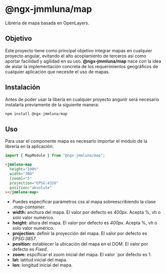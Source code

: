 # @ngx-jmmluna/map

Libreria de mapa basada en OpenLayers.
## Objetivo
Este proyecto tiene como principal objetivo integrar mapas en cualquier proyecto angular, evitando el alto acoplamiento de terceros así como aportar facilidad y agilidad en su uso. **@ngx-jmmluna/map** nace con la idea de aislar la implementación concreta de los requerimientos geográficos de cualquier aplicación que necesite el uso de mapas. 

## Instalación

Antes de poder usar la libería en cualquier proyecto angunlr será necesario instalarla previamente de la siguiente manera:

```js
npm install @ngx-jmmluna/map
```

## Uso

Para usar el componente mapa es necesario importar el módulo de la libreria en la aplicación:

```typescript
import { MapModule } from "@ngx-jmmluna/map";
```

```html
<jmmluna-map
  height="100%"
  width="300"
  [zoom]="5"
  projection="EPSG:4326"
  position="absolute"
></jmmluna-map>
```

- Puedes especificar parámetros css al mapa sobreescribiendo la clase _.map-container_.
- **width:** anchura del mapa. El valor por defecto es _400px_. Acepta %, vh o solo valor numérico.
- **height:** altura del mapa. El valor por defecto es _400px_. Acepta %, vh o solo valor numérico.
- **projection:** definir la proyección del mapa. El valor por defecto es _EPSG:3857_.
- **position:** establecer la ubicación del mapa en el DOM. El valor por defecto es _Fixed_.
- **zoom:** espcificar el zoom inicial del mapa. El valor `por defecto es 1.
- **lat:** latitud inicial del mapa.
- **lon:** longitud inicial del mapa.
